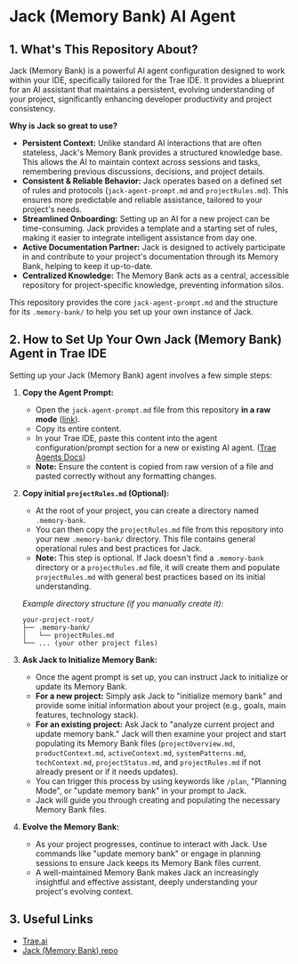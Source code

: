 # Jack (Memory Bank) AI Agent

## 1. What's This Repository About?

Jack (Memory Bank) is a powerful AI agent configuration designed to work within your IDE, specifically tailored for the Trae IDE. It provides a blueprint for an AI assistant that maintains a persistent, evolving understanding of your project, significantly enhancing developer productivity and project consistency.

**Why is Jack so great to use?**

*   **Persistent Context:** Unlike standard AI interactions that are often stateless, Jack's Memory Bank provides a structured knowledge base. This allows the AI to maintain context across sessions and tasks, remembering previous discussions, decisions, and project details.
*   **Consistent & Reliable Behavior:** Jack operates based on a defined set of rules and protocols (`jack-agent-prompt.md` and `projectRules.md`). This ensures more predictable and reliable assistance, tailored to your project's needs.
*   **Streamlined Onboarding:** Setting up an AI for a new project can be time-consuming. Jack provides a template and a starting set of rules, making it easier to integrate intelligent assistance from day one.
*   **Active Documentation Partner:** Jack is designed to actively participate in and contribute to your project's documentation through its Memory Bank, helping to keep it up-to-date.
*   **Centralized Knowledge:** The Memory Bank acts as a central, accessible repository for project-specific knowledge, preventing information silos.

This repository provides the core `jack-agent-prompt.md` and the structure for its `.memory-bank/` to help you set up your own instance of Jack.

## 2. How to Set Up Your Own Jack (Memory Bank) Agent in Trae IDE

Setting up your Jack (Memory Bank) agent involves a few simple steps:

1.  **Copy the Agent Prompt:**
    *   Open the `jack-agent-prompt.md` file from this repository **in a raw mode** ([link](https://raw.githubusercontent.com/HIMix/jack-memory-bank/refs/heads/master/jack-agent-prompt.md)).
    *   Copy its entire content.
    *   In your Trae IDE, paste this content into the agent configuration/prompt section for a new or existing AI agent. ([Trae Agents Docs](https://docs.trae.ai/ide/agent))
    *   **Note:** Ensure the content is copied from raw version of a file and pasted correctly without any formatting changes.

2.  **Copy initial `projectRules.md` (Optional):**
    *   At the root of your project, you can create a directory named `.memory-bank`.
    *   You can then copy the `projectRules.md` file from this repository into your new `.memory-bank/` directory. This file contains general operational rules and best practices for Jack.
    *   **Note:** This step is optional. If Jack doesn't find a `.memory-bank` directory or a `projectRules.md` file, it will create them and populate `projectRules.md` with general best practices based on its initial understanding.

    *Example directory structure (if you manually create it):*
    ```
    your-project-root/
    ├── .memory-bank/
    │   └── projectRules.md
    └── ... (your other project files)
    ```

3.  **Ask Jack to Initialize Memory Bank:**
    *   Once the agent prompt is set up, you can instruct Jack to initialize or update its Memory Bank.
    *   **For a new project:** Simply ask Jack to "initialize memory bank" and provide some initial information about your project (e.g., goals, main features, technology stack).
    *   **For an existing project:** Ask Jack to "analyze current project and update memory bank." Jack will then examine your project and start populating its Memory Bank files (`projectOverview.md`, `productContext.md`, `activeContext.md`, `systemPatterns.md`, `techContext.md`, `projectStatus.md`, and `projectRules.md` if not already present or if it needs updates).
    *   You can trigger this process by using keywords like `/plan`, "Planning Mode", or "update memory bank" in your prompt to Jack.
    *   Jack will guide you through creating and populating the necessary Memory Bank files.

4.  **Evolve the Memory Bank:**
    *   As your project progresses, continue to interact with Jack. Use commands like "update memory bank" or engage in planning sessions to ensure Jack keeps its Memory Bank files current.
    *   A well-maintained Memory Bank makes Jack an increasingly insightful and effective assistant, deeply understanding your project's evolving context.

## 3. Useful Links

*   [Trae.ai](https://www.trae.ai/)
*   [Jack (Memory Bank) repo](https://github.com/HIMix/jack-memory-bank)
